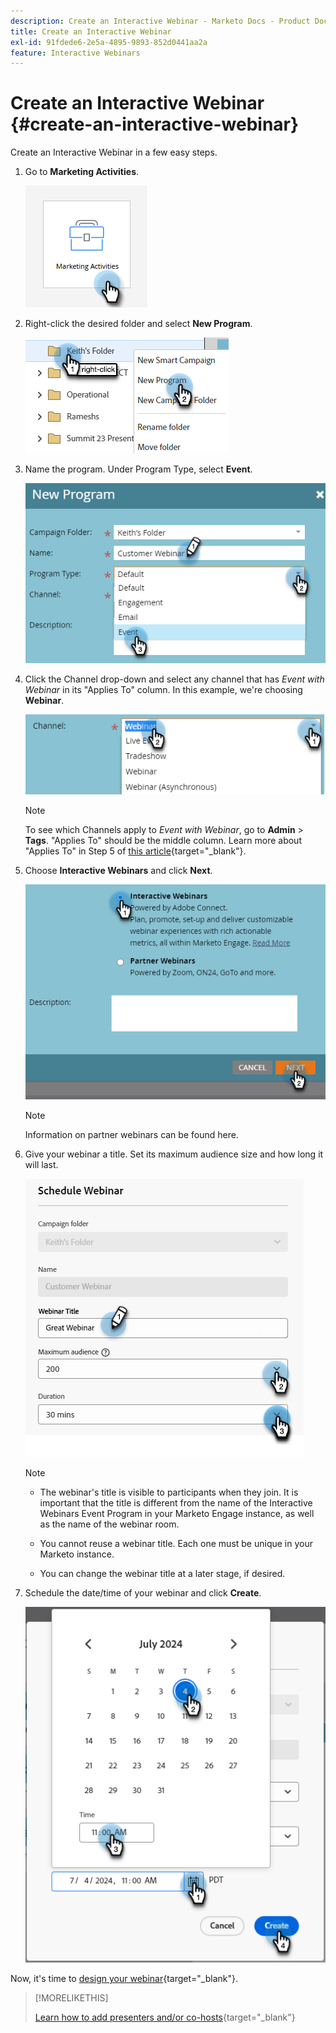 ```yaml
---
description: Create an Interactive Webinar - Marketo Docs - Product Documentation
title: Create an Interactive Webinar
exl-id: 91fdede6-2e5a-4895-9893-852d0441aa2a
feature: Interactive Webinars
---
```

# Create an Interactive Webinar {#create-an-interactive-webinar}

Create an Interactive Webinar in a few easy steps.

1. Go to **Marketing Activities**.

   ![](assets/create-an-interactive-webinar-1.png)

1. Right-click the desired folder and select **New Program**.

   ![](assets/create-an-interactive-webinar-2.png)

1. Name the program. Under Program Type, select **Event**.

   ![](assets/create-an-interactive-webinar-3.png)

1. Click the Channel drop-down and select any channel that has _Event with Webinar_ in its "Applies To" column. In this example, we're choosing **Webinar**.

   ![](assets/create-an-interactive-webinar-4.png)

   >[!NOTE]
   >
   >To see which Channels apply to _Event with Webinar_, go to **Admin** > **Tags**. "Applies To" should be the middle column. Learn more about "Applies To" in Step 5 of [this article](/help/marketo/product-docs/administration/tags/create-a-program-channel.md){target="_blank"}.

1. Choose **Interactive Webinars** and click **Next**.

   ![](assets/create-an-interactive-webinar-5.png)

   >[!NOTE]
   >
   >Information on partner webinars can be found here.

1. Give your webinar a title. Set its maximum audience size and how long it will last.

   ![](assets/create-an-interactive-webinar-6.png)

   >[!NOTE]
   >
   >* The webinar's title is visible to participants when they join. It is important that the title is different from the name of the Interactive Webinars Event Program in your Marketo Engage instance, as well as the name of the webinar room.
   >
   >* You cannot reuse a webinar title. Each one must be unique in your Marketo instance.
   >
   >* You can change the webinar title at a later stage, if desired.

1. Schedule the date/time of your webinar and click **Create**.

   ![](assets/create-an-interactive-webinar-7.png)

<p>

Now, it's time to [design your webinar](/help/marketo/product-docs/demand-generation/events/interactive-webinars/designing-interactive-webinars.md){target="_blank"}.

>[!MORELIKETHIS]
>
>[Learn how to add presenters and/or co-hosts](/help/marketo/product-docs/demand-generation/events/interactive-webinars/add-a-webinar-team.md){target="_blank"}

